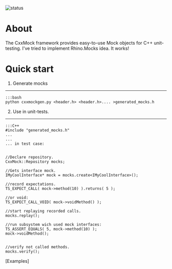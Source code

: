 ![status](https://travis-ci.org/comm644/cxxmock.svg?branch=master)

About 
==================================

The CxxMock framework provides easy-to-use Mock objects for C++ unit-testing. I've tried to implement Rhino.Mocks idea. It works!


Quick start
===================================

1. Generate mocks
--------------------------

~~~~~~~~~~~~~~~~~~~~~~~~~~~~~~~~
:::bash
python cxxmockgen.py <header.h> <header.h>.... >generated_mocks.h
~~~~~~~~~~~~~~~~~~~~~~~~~~~~~~~~


2. Use in unit-tests.
--------------------------------

~~~~~~~~~~~~~~~~~~~~~~
:::C++
#include "generated_mocks.h"
...
...
... in test case:


//Declare repository.
CxxMock::Repository mocks;

//Gets interface mock.
IMyCoolInterface* mock = mocks.create<IMyCoolInterface>();

//record expectations.
TS_EXPECT_CALL( mock->method(10) ).returns( 5 );

//or void:
TS_EXPECT_CALL_VOID( mock->voidMethod() );

//start replaying recorded calls.
mocks.replay();

//run subsystem wich used mock interfaces:
TS_ASSERT_EQUALS( 5, mock->method(10) );
mock->voidMethod();


//verify not called methods.
mocks.verify();
~~~~~~~~~~~~~~~~~~~~~~


[Examples]
